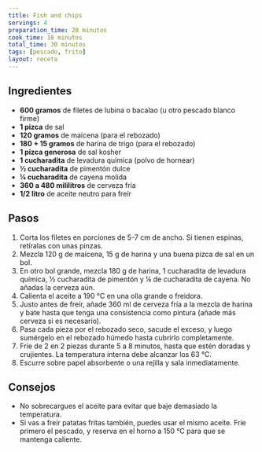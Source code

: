 ```yaml
---
title: Fish and chips
servings: 4
preparation_time: 20 minutos
cook_time: 10 minutos
total_time: 30 minutos
tags: [pescado, frito]
layout: receta
---
```


## Ingredientes

- **600 gramos** de filetes de lubina o bacalao (u otro pescado blanco firme)
- **1 pizca** de sal
- **120 gramos** de maicena (para el rebozado)
- **180 + 15 gramos** de harina de trigo (para el rebozado)
- **1 pizca generosa** de sal kosher
- **1 cucharadita** de levadura química (polvo de hornear)
- **½ cucharadita** de pimentón dulce
- **¼ cucharadita** de cayena molida
- **360 a 480 mililitros** de cerveza fría
- **1/2 litro** de aceite neutro para freír

## Pasos

1. Corta los filetes en porciones de 5-7 cm de ancho. Si tienen espinas, retíralas con unas pinzas.
2. Mezcla 120 g de maicena, 15 g de harina y una buena pizca de sal en un bol.
3. En otro bol grande, mezcla 180 g de harina, 1 cucharadita de levadura química, ½ cucharadita de pimentón y ¼ de cucharadita de cayena. No añadas la cerveza aún.
4. Calienta el aceite a 190 °C en una olla grande o freidora.
5. Justo antes de freír, añade 360 ml de cerveza fría a la mezcla de harina y bate hasta que tenga una consistencia como pintura (añade más cerveza si es necesario).
6. Pasa cada pieza por el rebozado seco, sacude el exceso, y luego sumérgelo en el rebozado húmedo hasta cubrirlo completamente.
7. Fríe de 2 en 2 piezas durante 5 a 8 minutos, hasta que estén doradas y crujientes. La temperatura interna debe alcanzar los 63 °C.
8. Escurre sobre papel absorbente o una rejilla y sala inmediatamente.

## Consejos

- No sobrecargues el aceite para evitar que baje demasiado la temperatura.
- Si vas a freír patatas fritas también, puedes usar el mismo aceite. Fríe primero el pescado, y reserva en el horno a 150 °C para que se mantenga caliente.
